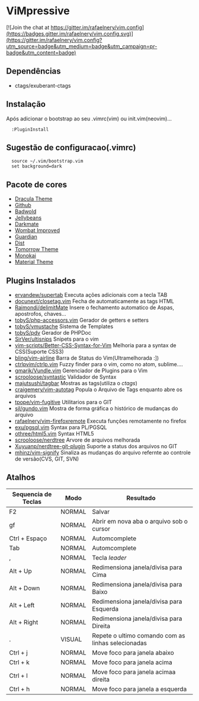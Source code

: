   ViMpressive
===============

[![Join the chat at https://gitter.im/rafaelnery/vim.config](https://badges.gitter.im/rafaelnery/vim.config.svg)](https://gitter.im/rafaelnery/vim.config?utm_source=badge&utm_medium=badge&utm_campaign=pr-badge&utm_content=badge)

Dependências
-----------------

- ctags/exuberant-ctags

Instalação
--------------

Após adicionar o bootstrap ao seu .vimrc(vim) ou init.vim(neovim)...

```viml
  :PluginInstall
```

Sugestão de configuracao(.vimrc)
------------------------------------
```viml
  source ~/.vim/bootstrap.vim
  set background=dark
```


Pacote de cores
-------------------
  - [Dracula Theme](https://github.com/zenorocha/dracula-theme          "Dracula Theme")
  - [Github](https://github.com/joedicastro/vim-github256               "Github")
  - [Badwold](https://github.com/sjl/badwolf                            "Badwold")
  - [Jellybeans](https://github.com/nanotech/jellybeans.vim             "Jellybeans")
  - [Darkmate](https://github.com/yearofmoo/Vim-Darkmate                "Darkmate")
  - [Wombat Improved](https://github.com/dsolstad/vim-wombat256i        "Wombat Improved")
  - [Guardian](https://github.com/Suave/vim-colors-guardian             "Guardian")
  - [Dist](https://github.com/Lokaltog/vim-distinguished                "Dist")
  - [Tomorrow Theme](https://github.com/chriskempson/vim-tomorrow-theme "Tomorrow Theme")
  - [Monokai](https://github.com/sickill/vim-monokai                    "Monokai")
  - [Material Theme](https://github.com/jdkanani/vim-material-theme     "Material Theme")

Plugins Instalados
----------------------
  - [ervandew/supertab](https://github.com/ervandew/supertab                                         "ervandew/supertab"                    )
  Executa ações adicionais com a tecla TAB
  - [docunext/closetag.vim](https://github.com/docunext/closetag.vim                                 "docunext/closetag.vim"                )
  Fecha de automaticamente as tags HTML
  - [Raimondi/delimitMate](https://github.com/Raimondi/delimitMate                                   "Raimondi/delimitMate"                 )
  Insere o fechamento automatico de Aspas, apostrofos, chaves...
  - [tobyS/php-accessors.vim](https://github.com/tobyS/php-accessors.vim                             "tobyS/php-accessors.vim"              )
  Gerador de getters e setters
  - [tobyS/vmustache](https://github.com/tobyS/vmustache                                             "tobyS/vmustache"                      )
  Sistema de Templates
  - [tobyS/pdv](https://github.com/tobyS/pdv                                                         "tobyS/pdv"                            )
  Gerador de PHPDoc
  - [SirVer/ultisnips](https://github.com/SirVer/ultisnips                                           "SirVer/ultisnips"                     )
  Snipets para o vim
  - [vim-scripts/Better-CSS-Syntax-for-Vim](https://github.com/vim-scripts/Better-CSS-Syntax-for-Vim "vim-scripts/Better-CSS-Syntax-for-Vim")
  Melhoria para a syntax de CSS(Suporte CSS3)
  - [bling/vim-airline](https://github.com/bling/vim-airline                                         "bling/vim-airline"                    )
  Barra de Status do Vim(Ultramelhorada :])
  - [ctrlpvim/ctrlp.vim](https://github.com/ctrlpvim/ctrlp.vim                                       "ctrlpvim/ctrlp.vim"                   )
  Fuzzy finder para o vim, como no atom, sublime....
  - [gmarik/Vundle.vim](https://github.com/gmarik/Vundle.vim                                         "gmarik/Vundle.vim"                    )
  Gerenciador de Plugins para o Vim
  - [scrooloose/syntastic](https://github.com/scrooloose/syntastic                                   "scrooloose/syntastic"                 )
  Validador de Syntax
  - [majutsushi/tagbar](https://github.com/majutsushi/tagbar                                         "majutsushi/tagbar"                    )
  Mostras as tags(utiliza o *ctags*)
  - [craigemery/vim-autotag](https://github.com/craigemery/vim-autotag                               "craigemery/vim-autotag"               )
  Popula o Arquivo de Tags enquanto abre os arquivos
  - [tpope/vim-fugitive](https://github.com/tpope/vim-fugitive                                       "tpope/vim-fugitive"                   )
  Utilitarios para o GIT
  - [sjl/gundo.vim](https://github.com/sjl/gundo.vim                                                 "sjl/gundo.vim"                        )
  Mostra de forma gráfica o histórico de mudanças do arquivo
  - [rafaelnery/vim-firefoxremote](https://github.com/rafaelnery/vim-firefoxremote                   "rafaelnery/vim-firefoxremote"         )
  Executa funções remotamente no firefox
  - [exu/pgsql.vim](https://github.com/exu/pgsql.vim                                                 "exu/pgsql.vim"                        )
  Syntax para PL/PGSQL
  - [othree/html5.vim](https://github.com/othree/html5.vim                                           "othree/html5.vim"                     )
  Syntax HTML5
  - [scrooloose/nerdtree](https://github.com/scrooloose/nerdtree                                     "scrooloose/nerdtree"                  )
  Arvore de arquivos melhorada
  - [Xuyuanp/nerdtree-git-plugin](https://github.com/Xuyuanp/nerdtree-git-plugin                     "Xuyuanp/nerdtree-git-plugin"          )
  Suporte a status dos arquivos no GIT
  - [mhinz/vim-signify](https://github.com/mhinz/vim-signify                                         "mhinz/vim-signify"                    )
  Sinaliza as mudanças do arquivo refernte ao controle de versão(CVS, GIT, SVN)


Atalhos 
-----------

| Sequencia de Teclas | Modo    | Resultado                                             |
| ------------------- | ------- | ----------------------------------------------------- |
| F2                  |  NORMAL | Salvar                                                |
| gf                  |  NORMAL | Abrir em nova aba o arquivo sob o cursor              |
| Ctrl + Espaço       |  NORMAL | Automcomplete                                         |
| Tab                 |  NORMAL | Automcomplete                                         |
| ,                   |  NORMAL | Tecla *leader*                                        |
| Alt + Up            |  NORMAL | Redimensiona janela/divisa para Cima                  |
| Alt + Down          |  NORMAL | Redimensiona janela/divisa para Baixo                 |
| Alt + Left          |  NORMAL | Redimensiona janela/divisa para Esquerda              |
| Alt + Right         |  NORMAL | Redimensiona janela/divisa para Direita               |
| .                   |  VISUAL | Repete o ultimo comando com as linhas selecionadas    |
| Ctrl + j            |  NORMAL | Move foco para janela abaixo                          |
| Ctrl + k            |  NORMAL | Move foco para janela acima                           |
| Ctrl + l            |  NORMAL | Move foco para janela acimaa direita                  |
| Ctrl + h            |  NORMAL | Move foco para janela a esquerda                      |

